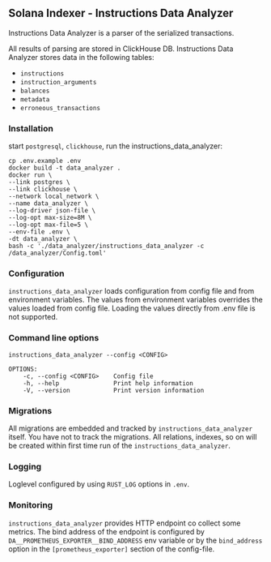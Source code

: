 ## Solana Indexer - Instructions Data Analyzer

Instructions Data Analyzer is a parser of the serialized transactions.

All results of parsing are stored in ClickHouse DB. Instructions Data Analyzer stores data in the following tables:
- `instructions`
- `instruction_arguments`
- `balances`
- `metadata`
- `erroneous_transactions`

### Installation
start `postgresql`, `clickhouse`, run the instructions_data_analyzer:

```
cp .env.example .env
docker build -t data_analyzer .
docker run \
--link postgres \
--link clickhouse \
--network local_network \
--name data_analyzer \
--log-driver json-file \
--log-opt max-size=8M \
--log-opt max-file=5 \
--env-file .env \
-dt data_analyzer \
bash -c './data_analyzer/instructions_data_analyzer -c /data_analyzer/Config.toml'
```

### Configuration
`instructions_data_analyzer` loads configuration from config file and from environment variables. The values from environment variables overrides the values loaded from config file. Loading the values directly from .env file is not supported.

### Command line options
```
instructions_data_analyzer --config <CONFIG>

OPTIONS:
    -c, --config <CONFIG>    Config file
    -h, --help               Print help information
    -V, --version            Print version information
```

### Migrations
All migrations are embedded and tracked by `instructions_data_analyzer` itself. You have not to track the migrations.
All relations, indexes, so on will be created within first time run of the `instructions_data_analyzer`.

### Logging
Loglevel configured by using `RUST_LOG` options in `.env`.

### Monitoring
`instructions_data_analyzer` provides HTTP endpoint co collect some metrics. The bind address of the endpoint is configured by `DA__PROMETHEUS_EXPORTER__BIND_ADDRESS` env variable or by the `bind_address` option in the `[prometheus_exporter]` section of the config-file.
